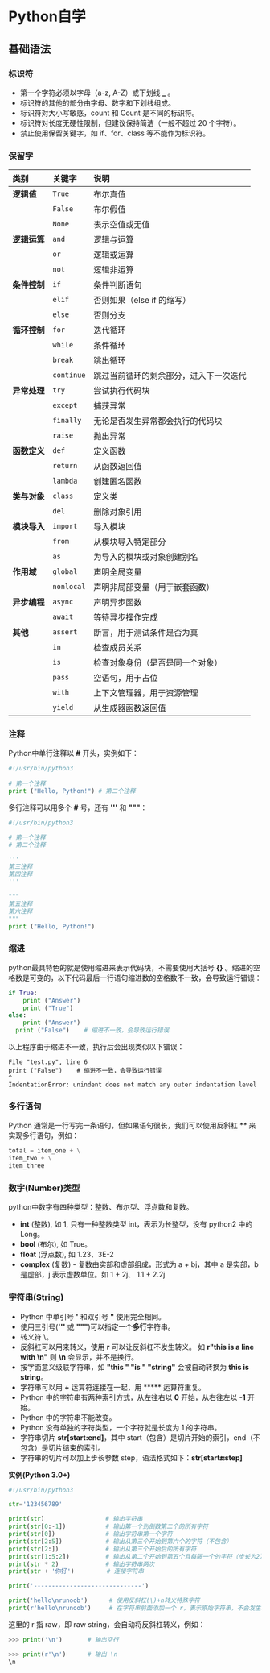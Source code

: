 # Python自学

## 基础语法

### 标识符

- 第一个字符必须以字母（a-z, A-Z）或下划线 **_** 。
- 标识符的其他的部分由字母、数字和下划线组成。
- 标识符对大小写敏感，count 和 Count 是不同的标识符。
- 标识符对长度无硬性限制，但建议保持简洁（一般不超过 20 个字符）。
- 禁止使用保留关键字，如 if、for、class 等不能作为标识符。

### 保留字

| **类别**     | **关键字** | **说明**                               |
| :----------- | :--------- | :------------------------------------- |
| **逻辑值**   | `True`     | 布尔真值                               |
|              | `False`    | 布尔假值                               |
|              | `None`     | 表示空值或无值                         |
| **逻辑运算** | `and`      | 逻辑与运算                             |
|              | `or`       | 逻辑或运算                             |
|              | `not`      | 逻辑非运算                             |
| **条件控制** | `if`       | 条件判断语句                           |
|              | `elif`     | 否则如果（else if 的缩写）             |
|              | `else`     | 否则分支                               |
| **循环控制** | `for`      | 迭代循环                               |
|              | `while`    | 条件循环                               |
|              | `break`    | 跳出循环                               |
|              | `continue` | 跳过当前循环的剩余部分，进入下一次迭代 |
| **异常处理** | `try`      | 尝试执行代码块                         |
|              | `except`   | 捕获异常                               |
|              | `finally`  | 无论是否发生异常都会执行的代码块       |
|              | `raise`    | 抛出异常                               |
| **函数定义** | `def`      | 定义函数                               |
|              | `return`   | 从函数返回值                           |
|              | `lambda`   | 创建匿名函数                           |
| **类与对象** | `class`    | 定义类                                 |
|              | `del`      | 删除对象引用                           |
| **模块导入** | `import`   | 导入模块                               |
|              | `from`     | 从模块导入特定部分                     |
|              | `as`       | 为导入的模块或对象创建别名             |
| **作用域**   | `global`   | 声明全局变量                           |
|              | `nonlocal` | 声明非局部变量（用于嵌套函数）         |
| **异步编程** | `async`    | 声明异步函数                           |
|              | `await`    | 等待异步操作完成                       |
| **其他**     | `assert`   | 断言，用于测试条件是否为真             |
|              | `in`       | 检查成员关系                           |
|              | `is`       | 检查对象身份（是否是同一个对象）       |
|              | `pass`     | 空语句，用于占位                       |
|              | `with`     | 上下文管理器，用于资源管理             |
|              | `yield`    | 从生成器函数返回值                     |

### 注释

Python中单行注释以 **#** 开头，实例如下：
````python
#!/usr/bin/python3
 
# 第一个注释
print ("Hello, Python!") # 第二个注释
````

多行注释可以用多个 **#** 号，还有 **'''** 和 **"""**：
````python
#!/usr/bin/python3

# 第一个注释
# 第二个注释

'''
第三注释
第四注释
'''

"""
第五注释
第六注释
"""
print ("Hello, Python!")
````

### 缩进

python最具特色的就是使用缩进来表示代码块，不需要使用大括号 **{}** 。缩进的空格数是可变的，以下代码最后一行语句缩进数的空格数不一致，会导致运行错误：
````python
if True:
    print ("Answer")
    print ("True")
else:
    print ("Answer")
  print ("False")    # 缩进不一致，会导致运行错误
````

以上程序由于缩进不一致，执行后会出现类似以下错误：

```
File "test.py", line 6
print ("False")    # 缩进不一致，会导致运行错误
^
IndentationError: unindent does not match any outer indentation level
```

### 多行语句

Python 通常是一行写完一条语句，但如果语句很长，我们可以使用反斜杠 **\** 来实现多行语句，例如：

```python
total = item_one + \
item_two + \
item_three
```

### 数字(Number)类型

python中数字有四种类型：整数、布尔型、浮点数和复数。

- **int** (整数), 如 1, 只有一种整数类型 int，表示为长整型，没有 python2 中的 Long。
- **bool** (布尔), 如 True。
- **float** (浮点数), 如 1.23、3E-2
- **complex** (复数) - 复数由实部和虚部组成，形式为 a + bj，其中 a 是实部，b 是虚部，j 表示虚数单位。如 1 + 2j、 1.1 + 2.2j

### 字符串(String)

- Python 中单引号 **'** 和双引号 **"** 使用完全相同。
- 使用三引号(**'''** 或 **"""**)可以指定一个**多行**字符串。
- 转义符 \。
- 反斜杠可以用来转义，使用 **r** 可以让反斜杠不发生转义。 如 **r"this is a line with \n"** 则 **\n** 会显示，并不是换行。
- 按字面意义级联字符串，如 **"this " "is " "string"** 会被自动转换为 **this is string**。
- 字符串可以用 **+** 运算符连接在一起，用 ***** 运算符重复。
- Python 中的字符串有两种索引方式，从左往右以 **0** 开始，从右往左以 **-1** 开始。
- Python 中的字符串不能改变。
- Python 没有单独的字符类型，一个字符就是长度为 1 的字符串。
- 字符串切片 **str[start:end]**，其中 start（包含）是切片开始的索引，end（不包含）是切片结束的索引。
- 字符串的切片可以加上步长参数 step，语法格式如下：**str[start:end:step]**

**实例(Python 3.0+)**

````python
#!/usr/bin/python3

str='123456789'

print(str)                 # 输出字符串
print(str[0:-1])           # 输出第一个到倒数第二个的所有字符
print(str[0])              # 输出字符串第一个字符
print(str[2:5])            # 输出从第三个开始到第六个的字符（不包含）
print(str[2:])             # 输出从第三个开始后的所有字符
print(str[1:5:2])          # 输出从第二个开始到第五个且每隔一个的字符（步长为2）
print(str * 2)             # 输出字符串两次
print(str + '你好')         # 连接字符串

print('------------------------------')

print('hello\nrunoob')      # 使用反斜杠(\)+n转义特殊字符
print(r'hello\nrunoob')     # 在字符串前面添加一个 r，表示原始字符串，不会发生转义
````

这里的 r 指 raw，即 raw string，会自动将反斜杠转义，例如：

```python
>>> print('\n')       # 输出空行

>>> print(r'\n')      # 输出 \n
\n
```
